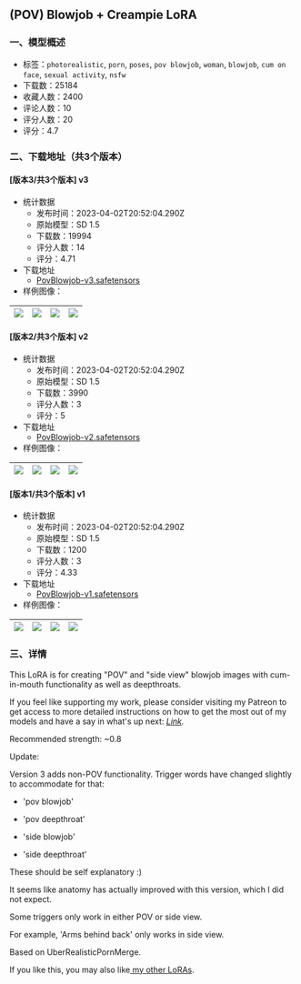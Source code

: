 ## (POV) Blowjob + Creampie LoRA
### 一、模型概述

- 标签：`photorealistic`, `porn`, `poses`, `pov blowjob`, `woman`, `blowjob`, `cum on face`, `sexual activity`, `nsfw`
- 下载数：25184
- 收藏人数：2400
- 评论人数：10
- 评分人数：20
- 评分：4.7

### 二、下载地址（共3个版本）

#### [版本3/共3个版本] v3

- 统计数据
  - 发布时间：2023-04-02T20:52:04.290Z
  - 原始模型：SD 1.5
  - 下载数：19994
  - 评分人数：14
  - 评分：4.71
- 下载地址
  - [PovBlowjob-v3.safetensors](https://civitai.com/api/download/models/34016)
- 样例图像：

| <img src="https://image.civitai.com/xG1nkqKTMzGDvpLrqFT7WA/7f2bf9ab-273f-4377-2144-54f50a6a9100/width=450/388168.jpeg" /> | <img src="https://image.civitai.com/xG1nkqKTMzGDvpLrqFT7WA/453b0d72-a291-4ae6-55e5-9daca2840400/width=450/388167.jpeg" /> | <img src="https://image.civitai.com/xG1nkqKTMzGDvpLrqFT7WA/78462ae0-e03f-413d-7d51-e75e144d7000/width=450/388166.jpeg" /> | <img src="https://image.civitai.com/xG1nkqKTMzGDvpLrqFT7WA/c3a0b9a9-5e9c-41cf-15bc-2e903b968500/width=450/388165.jpeg" /> |
| ---- | ---- | ---- | ---- |

#### [版本2/共3个版本] v2

- 统计数据
  - 发布时间：2023-04-02T20:52:04.290Z
  - 原始模型：SD 1.5
  - 下载数：3990
  - 评分人数：3
  - 评分：5
- 下载地址
  - [PovBlowjob-v2.safetensors](https://civitai.com/api/download/models/29118)
- 样例图像：

| <img src="https://image.civitai.com/xG1nkqKTMzGDvpLrqFT7WA/453b0d72-a291-4ae6-55e5-9daca2840400/width=450/328828.jpeg" /> | <img src="https://image.civitai.com/xG1nkqKTMzGDvpLrqFT7WA/c3a0b9a9-5e9c-41cf-15bc-2e903b968500/width=450/328836.jpeg" /> | <img src="https://image.civitai.com/xG1nkqKTMzGDvpLrqFT7WA/76b11549-55bf-4339-6815-04b766e74e00/width=450/328833.jpeg" /> | <img src="https://image.civitai.com/xG1nkqKTMzGDvpLrqFT7WA/818536ac-fe2e-4f1a-498b-65ec25306f00/width=450/328834.jpeg" /> |
| ---- | ---- | ---- | ---- |

#### [版本1/共3个版本] v1

- 统计数据
  - 发布时间：2023-04-02T20:52:04.290Z
  - 原始模型：SD 1.5
  - 下载数：1200
  - 评分人数：3
  - 评分：4.33
- 下载地址
  - [PovBlowjob-v1.safetensors](https://civitai.com/api/download/models/28681)
- 样例图像：

| <img src="https://image.civitai.com/xG1nkqKTMzGDvpLrqFT7WA/2df2dfd1-4a65-45da-4807-34c4bffba800/width=450/323427.jpeg" /> | <img src="https://image.civitai.com/xG1nkqKTMzGDvpLrqFT7WA/89dd0f5f-8190-41b1-5479-0786df57fd00/width=450/323437.jpeg" /> | <img src="https://image.civitai.com/xG1nkqKTMzGDvpLrqFT7WA/9f36205f-b0d4-4fcb-af4f-df6555c32b00/width=450/323436.jpeg" /> | <img src="https://image.civitai.com/xG1nkqKTMzGDvpLrqFT7WA/5fca3a5d-95b8-4ea5-3c66-65e700b64600/width=450/323435.jpeg" /> |
| ---- | ---- | ---- | ---- |


### 三、详情
<p>This LoRA is for creating "POV" and "side view" blowjob images with cum-in-mouth functionality as well as deepthroats.</p><p></p><p>If you feel like supporting my work, please consider visiting my Patreon to get access to more detailed instructions on how to get the most out of my models and have a say in what's up next: <a target="_blank" rel="ugc" href="https://www.patreon.com/KinkAI/about"><em>Link</em></a><em>.</em></p><p></p><p>Recommended strength: ~0.8</p><p></p><p>Update:</p><p>Version 3 adds non-POV functionality. Trigger words have changed slightly to accommodate for that:</p><ul><li><p>'pov blowjob'</p></li></ul><ul><li><p>'pov deepthroat'</p></li><li><p>'side blowjob'</p></li><li><p>'side deepthroat'</p></li></ul><p>These should be self explanatory :)</p><p>It seems like anatomy has actually improved with this version, which I did not expect.</p><p></p><p>Some triggers only work in either POV or side view.</p><p>For example, 'Arms behind back' only works in side view.</p><p></p><p>Based on UberRealisticPornMerge.</p><p></p><p>If you like this, you may also like<a target="_blank" rel="ugc" href="https://civitai.com/user/KinkAI"> my other LoRAs</a>.</p>